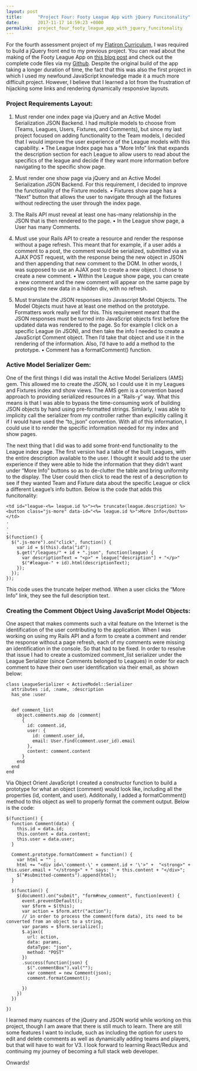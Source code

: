 ```yaml
---
layout: post
title:      "Project Four: Footy League App with jQuery Funcitonality"
date:       2017-11-17 14:59:23 +0000
permalink:  project_four_footy_league_app_with_jquery_funcitonality
---
```



For the fourth assessment project of my [Flatiron Curriculum](https://learn.co/alecgalba), I was required to build a jQuery front end to my previous project. You can read about the making of the Footy League App on [this blog post](http://alecalba.com/ruby_on_rails_portfolio_project) and check out the complete code files via my [Github](https://github.com/alecgalba/footy-league-rails-app). Despite the original build of the app taking a longer duration of time, the fact that this was also the first project in which I used my newfound JavaScript knowledge made it a much more difficult project.  However, I believe that I learned a lot from the frustration of hijacking some links and rendering dynamically responsive layouts.


### Project Requirements Layout:
1.	Must render one index page via jQuery and an Active Model Serialization JSON Backend.
I had multiple models to choose from (Teams, Leagues, Users, Fixtures, and Comments), but since my last project focused on adding functionality to the Team models, I decided that I would improve the user experience of the League models with this capability.
•	The League Index page has a “More Info” link that expands the description section for each League to allow users to read about the specifics of the league and decide if they want more information before navigating to the specific show page.

2. Must render one show page via jQuery and an Active Model Serialization JSON Backend.
For this requirement, I decided to improve the functionality of the Fixture models.
•	Fixtures show page has a “Next” button that allows the user to navigate through all the fixtures without redirecting the user through the index page.

3. The Rails API must reveal at least one has-many relationship in the JSON that is then rendered to the page.
•	In the League show page, a User has many Comments.

4. Must use your Rails API to create a resource and render the response without a page refresh.
This meant that for example, if a user adds a comment to a post, the comment would be serialized, submitted via an AJAX POST request, with the response being the new object in JSON and then appending that new comment to the DOM. In other words, I was supposed to use an AJAX post to create a new object. I chose to create a new comment.
•	Within the League show page, you can create a new comment and the new comment will appear on the same page by exposing the new data in a hidden div, with no refresh.

5. Must translate the JSON responses into Javascript Model Objects. The Model Objects must have at least one method on the prototype. Formatters work really well for this.
This requirement meant that the JSON responses must be turned into JavaScript objects first before the updated data was rendered to the page. So for example I click on a specific League (in JSON), and then take the info I needed to create a JavaScript Comment object. Then I’d take that object and use it in the rendering of the information. Also, I’d have to add a method to the prototype.
•	Comment has a formatComment() function.

### Active Model Serializer Gem:
One of the first things I did was install the Active Model Serializers (AMS) gem. This allowed me to create the JSON, so I could use it in my Leagues and Fixtures index and show views.
The AMS gem is a convention based approach to providing serialized resources in a “Rails-y” way. What this means is that I was able to bypass the time-consuming work of building JSON objects by hand using pre-formatted strings. Similarly, I was able to implicity call the serializer from my controller rather than explicitly calling it if I would have used the “to_json” convention. With all of this information, I could use it to render the specific information needed for my index and show pages.

The next thing that I did was to add some front-end functionality to the League index page. The first version had a table of the built Leagues, with the entire description available to the user. I thought it would add to the user experience if they were able to hide the information that they didn’t want under “More Info” buttons so as to de-clutter the table and bring uniformity to the display. The User could then click to read the rest of a description to see if they wanted Team and Fixture data about the specific League or click a different League’s info button. Below is the code that adds this funcitonality:
```
<td id="league-<%= league.id %>"><%= truncate(league.description) %><button class="js-more" data-id="<%= league.id %>">More Info</button></td>
.
.
.
$(function() {
  $(".js-more").on("click", function() {
    var id = $(this).data("id");
    $.get("/leagues/" + id + ".json", function(league) {
      var descriptionText = "<p>" + league["description"] + "</p>"
      $("#league-" + id).html(descriptionText);
    });
  });
});
```


This code uses the truncate helper method. When a user clicks the “More Info” link, they see the full description text.

### Creating the Comment Object Using JavaScript Model Objects:
One aspect that makes comments such a vital feature on the Internet is the identification of the user contributing to the application. When I was working on using my Rails API and a form to create a comment and render the response without a page refresh, each of my comments were missing an identification in the console. So that had to be fixed. In order to resolve that issue I had to create a customized comment_list serializer under the League Serializer (since Comments belonged to Leagues) in order for each comment to have their own user identification via their email, as shown below:

```
class LeagueSerializer < ActiveModel::Serializer
  attributes :id, :name, :description
  has_one :user


  def comment_list
    object.comments.map do |comment|
      {
        id: comment.id,
        user: {
          id: comment.user_id,
          email: User.find(comment.user_id).email
        },
        content: comment.content
      }
    end
  end
end
```

Via Object Orient JavaScript I created a constructor function to build a prototype for what an object (comment) would look like, including all the properties (id, content, and user). Additonally, I added a formatComment() method to this object as well to properly format the comment output. Below is the code:

```
$(function() {
  function Comment(data) {
    this.id = data.id;
    this.content = data.content;
    this.user = data.user;
  }

  Comment.prototype.formatComment = function() {
    var html = "" ;
    html += "<div id=\'comment-\' + comment.id + '\'>" +  "<strong>" + this.user.email + "</strong>" + " says: " + this.content + "</div>";
    $("#submitted-comments").append(html);
  }

  $(function() {
    $(document).on("submit", "form#new_comment", function(event) {
      event.preventDefault();
      var $form = $(this);
      var action = $form.attr("action");
      // in order to process the comment(form data), its need to be converted from an object to a string.
      var params = $form.serialize();
      $.ajax({
        url: action,
        data: params,
        dataType: "json",
        method: "POST"
      })
      .success(function(json) {
        $(".commentBox").val("");
        var comment = new Comment(json);
        comment.formatComment();

      })
    })
  })

})
```

I learned many nuances of the jQuery and JSON world while working on this project, though I am aware that there is still much to learn. There are still some features I want to include, such as including the option for users to edit and delete comments as well as dynamically adding teams and players, but that will have to wait for V3. I look forward to learning React/Redux and continuing my journey of becoming a full stack web developer.

Onwards!

